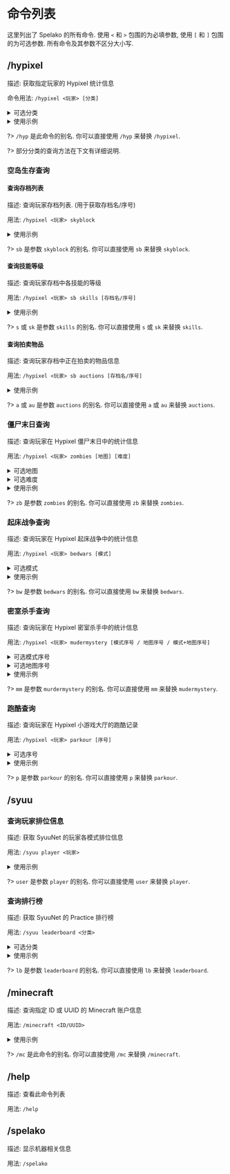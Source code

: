 # 命令列表
这里列出了 Spelako 的所有命令. 使用 `<` 和 `>` 包围的为必填参数, 使用 `[` 和 `]` 包围的为可选参数. 所有命令及其参数不区分大小写.

## /hypixel
描述: 获取指定玩家的 Hypixel 统计信息

命令用法: `/hypixel <玩家> [分类]`

<details>
<summary>可选分类</summary>

- guild, g (公会)
- recent, r (最近的游戏)
- bedwars, bw (起床战争)
- skywars, sw (空岛战争)
- mudermystery, mm (密室杀手)
- uhc (极限生存冠军)
- mewagalls, mw (超级战墙)
- blitzsg, bsg, hungergames (闪电饥饿游戏)
- skyblock, sb (空岛生存)
- zombies, zb (僵尸末日)
- parkour, p (跑酷)


?> 如果留空, 将显示玩家的 Hypixel 基本信息.

</details>

<details>
<summary>使用示例</summary>

- `/hypixel Peaksol` - 查询 <u>Peaksol</u> 的基本信息
- `/hypixel Technoblade g` - 查询 <u>Technoblade</u> 的<u>公会</u>信息
- `/hypixel iTMG sw` - 查询 <u>iTMG</u> 的<u>空岛战争</u>统计信息
- `/hypixel BedlessNoob bedwars` - 查询 <u>BedlessNoob</u> 的<u>起床战争</u>统计信息
- `/hypixel Dual megawalls` - 查询 <u>Dual</u> 的<u>超级战墙</u>统计信息

</details>

?> `/hyp` 是此命令的别名. 你可以直接使用 `/hyp` 来替换 `/hypixel`.

?> 部分分类的查询方法在下文有详细说明.

### 空岛生存查询
#### 查询存档列表
描述: 查询玩家存档列表. (用于获取存档名/序号)

用法: `/hypixel <玩家> skyblock`

<details>
<summary>使用示例</summary>

- `/hypixel Minikloon skyblock` - 查询 <u>Minikloon</u> 的<u>存档列表</u>
- `/hypixel Peaksol sb` - 查询 <u>Peaksol</u> 的<u>存档列表</u>

</details>

?> `sb` 是参数 `skyblock` 的别名. 你可以直接使用 `sb` 来替换 `skyblock`.

#### 查询技能等级
描述: 查询玩家存档中各技能的等级

用法: `/hypixel <玩家> sb skills [存档名/序号]`

<details>
<summary>使用示例</summary>

- `/hypixel LeaPhant sb skills grape` - 查询 <u>Minikloon</u> 的 <u>Grape</u> 存档的技能信息
- `/hypixel Rikkawww sb s 2` - 查询 <u>Rikkawww</u> 的第 <u>2</u> 个存档的技能信息

?> 如果留空, 将显示玩家的第 1 个存档的技能信息.

</details>

?> `s` 或 `sk` 是参数 `skills` 的别名. 你可以直接使用 `s` 或 `sk` 来替换 `skills`.

#### 查询拍卖物品
描述: 查询玩家存档中正在拍卖的物品信息

用法: `/hypixel <玩家> sb auctions [存档名/序号]`

<details>
<summary>使用示例</summary>

- `/hypixel Shiiyu sb auctions zucchini` - 查询 <u>Shiiyu</u> 的 <u>Zucchini</u> 存档的物品拍卖信息
- `/hypixel YMCatlord sb a 3` - 查询 <u>YMCatlord</u> 的第 <u>3</u> 个存档的物品拍卖信息

?> 如果留空, 将显示玩家的第 1 个存档的物品拍卖信息.

</details>

?> `a` 或 `au` 是参数 `auctions` 的别名. 你可以直接使用 `a` 或 `au` 来替换 `auctions`.

### 僵尸末日查询
描述: 查询玩家在 Hypixel 僵尸末日中的统计信息

用法: `/hypixel <玩家> zombies [地图] [难度]`

<details>
<summary>可选地图</summary>

- deadend, de (穷途末路)
- badblood, bb (坏血之宫)
- alienarcadium, aa (外星游乐园)

?> 如果留空, 将显示玩家所有地图的统计信息.

</details>

<details>
<summary>可选难度</summary>

- normal, norm (普通)
- hard (困难)
- rip (安息)

?> 如果留空, 将显示玩家所有难度的统计信息.

</details>

<details>
<summary>使用示例</summary>

- `/hypixel Peaksol zb` - 查询 <u>Peaksol</u> 在<u>全部</u>地图<u>全部</u>难度的统计信息
- `/hypixel Bzake zb aa` - 查询 <u>Bzake</u> 在<u>外星游乐园</u>地图<u>全部</u>难度的统计信息
- `/hypixel Typhoon_Alex zb de norm` - 查询 <u>Typhoon_Alex</u> 在<u>穷途末路</u>地图<u>普通</u>难度的统计信息

</details>

?> `zb` 是参数 `zombies` 的别名. 你可以直接使用 `zb` 来替换 `zombies`.

### 起床战争查询
描述: 查询玩家在 Hypixel 起床战争中的统计信息

用法: `/hypixel <玩家> bedwars [模式]`

<details>
<summary>可选模式</summary>

- eight_one, 8_1, solo (单挑模式)
- eight_two, 8_2, doubles (双人模式)
- four_three, 4_3, 3v3v3v3 (3v3v3v3 模式)
- four_four, 4_4, 4v4v4v4 (4v4v4v4 模式)
- two_four, 2_4,  4v4 (4v4 模式)
- eight_two_rush, 8_4_rush, doubles_rush (双人疾速模式)
- four_four_rush, 4v4v4v4_rush (4v4v4v4 疾速模式)
- eight_two_ultimate, eight_two_ult, 8_2_ult, doubles_ultimate, doubles_ult (双人超能力模式)
- four_four_ultimate, four_four_ult, 4_4_ult, 4v4v4v4_ultimate, 4v4v4v4_ult (4v4v4v4 超能力模式)
- castle (40v40 城池攻防战模式)
- eight_two_voidless, eight_two_void, 8_2_void, doubles_voidless, double_void (双人无虚空模式)
- four_four_voidless, four_four_void, 4_4_void, 4v4v4v4_voidless, 4v4v4v4_void (4v4v4v4 无虚空模式)
- eight_two_armed, 8_2_armed, doubles_armed (双人枪械模式)
- four_four_armed, 4_4_armed, 4v4v4v4_armed (4v4v4v4 枪械模式)
- eight_two_lucky, 8_2_lucky, doubles_lucky (双人幸运方块模式)
- four_four_lucky, 4_4_lucky, 4v4v4v4_lucky (4v4v4v4 幸运方块模式)

?> 如果留空, 将显示玩家全局统计信息.

</details>

<details>
<summary>使用示例</summary>

- `/hypixel Hashito bw` - 查询 <u>Hashito</u> 的全局统计信息
- `/hypixel gamerboy80 bw four_four` - 查询 <u>gamerboy80</u> 的 <u>4v4 模式统计信息</u>
- `/hypixel Chapeey bw doubles` - 查询 <u>Chapeey</u> 的 <u>双人模式统计信息</u>

</details>

?> `bw` 是参数 `bedwars` 的别名. 你可以直接使用 `bw` 来替换 `bedwars`.

### 密室杀手查询
描述: 查询玩家在 Hypixel 密室杀手中的统计信息

用法: `/hypixel <玩家> mudermystery [模式序号 / 地图序号 / 模式+地图序号]`

<details>
<summary>可选模式序号</summary>

1. 经典模式
2. 双倍模式
3. 刺客模式
4. 感染模式

</details>

<details>
<summary>可选地图序号</summary>

- a (古墓)
- b (水族馆)
- c (档案馆)
- d (档案馆顶层)
- e (游轮)
- f (Darkfall)
- g (淘金热)
- h (总部)
- i (好莱坞)
- j (Hypixel 游乐园)
- k (图书馆)
- l (Mountain)
- m (San Peratico v3)
- n (Skyway Pier)
- o (Snowfall)
- p (雪景球)
- q (Subway)
- r (高坠塔)
- s (运输塔)
- t (Vilia)
- u (寡妇的书房)

</details>

<details>
<summary>使用示例</summary>

- `/hypixel Tioxic mm` - 查询 <u>Tioxic</u> 在<u>全部</u>模式<u>全部</u>地图的统计信息
- `/hypixel Cencioh mm 3` - 查询 <u>Cencioh</u> 在<u>刺客</u>模式<u>全部</u>地图的统计信息
- `/hypixel zihyin mm b` - 查询 <u>zihyin</u> 在<u>全部</u>模式<u>水族馆</u>地图的统计信息
- `/hypixel Sam mm 2i` - 查询 <u>Sam</u> 在<u>双倍</u>模式<u>好莱坞</u>地图的统计信息

</details>

?> `mm` 是参数 `murdermystery` 的别名. 你可以直接使用 `mm` 来替换 `mudermystery`.

### 跑酷查询
描述: 查询玩家在 Hypixel 小游戏大厅的跑酷记录

用法: `/hypixel <玩家> parkour [序号]`

<details>
<summary>可选序号</summary>

1. 主大厅 2017
2. 起床战争
3. 空岛战争
4. 空岛战争 2017.8
5. 街机游戏
6. 密室杀手
7. 掘战游戏
8. 极限生存冠军
9. 游戏实验室
10. 建筑大师
11. 家园世界
12. True PVP Parkour
13. 超级战墙
14. 闪电饥饿游戏
15. 战争领主
16. 星碎英雄
17. 警匪大战
18. 决斗游戏
19. 经典游戏
20. 空岛竞技场
21. 竞赛殿堂

?> 如果留空, 将显示玩家全部跑酷记录.

</details>

<details>
<summary>使用示例</summary>

- `/hypixel Akasha parkour` - 查询 <u>Akasha</u> 的全部跑酷记录
- `/hypixel Maax parkour 3` - 查询 <u>Maax</u> 的 <u>空岛战争大厅跑酷记录</u>
- `/hypixel MITE123 p 18` - 查询 <u>MITE123</u> 的 <u>决斗游戏大厅跑酷记录</u>

</details>

?> `p` 是参数 `parkour` 的别名. 你可以直接使用 `p` 来替换 `parkour`.

## /syuu
### 查询玩家排位信息
描述: 获取 SyuuNet 的玩家各模式排位信息

用法: `/syuu player <玩家>`

<details>
<summary>使用示例</summary>

- `/syuu player Distory` - 查询 <u>Distory</u> 的排位信息
- `/syuu user lipchya` - 查询 <u>lipchya</u> 的排位信息

</details>

?> `user` 是参数 `player` 的别名. 你可以直接使用 `user` 来替换 `player`.

### 查询排行榜
描述: 获取 SyuuNet 的 Practice 排行榜

用法: `/syuu leaderboard <分类>`

<details>
<summary>可选分类</summary>

- sharp2prot2, s2p2
- mcsg, sg
- octc
- gapple, goldenapple
- archer, bow
- nodelay, combo
- soup
- builduhc, buhc
- debuff
- sharp4prot3, s4p3
- sumo
- axe
- spleef
- finaluhc
- bridge
- mlgrush, mlg, rush

</details>

<details>
<summary>使用示例</summary>

- `/syuu leaderboard s2p2` - 查询 <u>Sharp2Prot2</u> 模式的排行榜
- `/hypixel lb buhc` - 查询 <u>BuildUHC</u> 模式的排行榜

</details>

?> `lb` 是参数 `leaderboard` 的别名. 你可以直接使用 `lb` 来替换 `leaderboard`.

## /minecraft
描述: 查询指定 ID 或 UUID 的 Minecraft 账户信息

用法: `/minecraft <ID/UUID>`

<details>
<summary>使用示例</summary>

- `/minecraft Peaksol` - 查询 ID 为 <u>Peaksol</u> 的 Minecrat 账户信息
- `/mc 2e951afe18f241e1ae021667f39e4f5b` - 查询 UUID 为 <u>2e951afe18f241e1ae021667f39e4f5b</u> 的 Minecrat 账户信息
- `/mc f7c77d99-9f15-4a66-a87d-c4a51ef30d19` - 查询 UUID 为 <u>f7c77d99-9f15-4a66-a87d-c4a51ef30d19</u> 的 Minecrat 账户信息

</details>

?> `/mc` 是此命令的别名. 你可以直接使用 `/mc` 来替换 `/minecraft`.

## /help
描述: 查看此命令列表

用法: `/help`

## /spelako
描述: 显示机器相关信息

用法: `/spelako`